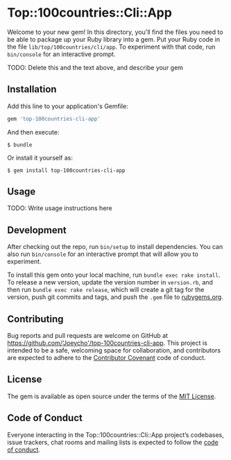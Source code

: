 # Top::100countries::Cli::App

Welcome to your new gem! In this directory, you'll find the files you need to be able to package up your Ruby library into a gem. Put your Ruby code in the file `lib/top/100countries/cli/app`. To experiment with that code, run `bin/console` for an interactive prompt.

TODO: Delete this and the text above, and describe your gem

## Installation

Add this line to your application's Gemfile:

```ruby
gem 'top-100countries-cli-app'
```

And then execute:

    $ bundle

Or install it yourself as:

    $ gem install top-100countries-cli-app

## Usage

TODO: Write usage instructions here

## Development

After checking out the repo, run `bin/setup` to install dependencies. You can also run `bin/console` for an interactive prompt that will allow you to experiment.

To install this gem onto your local machine, run `bundle exec rake install`. To release a new version, update the version number in `version.rb`, and then run `bundle exec rake release`, which will create a git tag for the version, push git commits and tags, and push the `.gem` file to [rubygems.org](https://rubygems.org).

## Contributing

Bug reports and pull requests are welcome on GitHub at https://github.com/'Joeycho'/top-100countries-cli-app. This project is intended to be a safe, welcoming space for collaboration, and contributors are expected to adhere to the [Contributor Covenant](http://contributor-covenant.org) code of conduct.

## License

The gem is available as open source under the terms of the [MIT License](https://opensource.org/licenses/MIT).

## Code of Conduct

Everyone interacting in the Top::100countries::Cli::App project’s codebases, issue trackers, chat rooms and mailing lists is expected to follow the [code of conduct](https://github.com/'Joeycho'/top-100countries-cli-app/blob/master/CODE_OF_CONDUCT.md).
